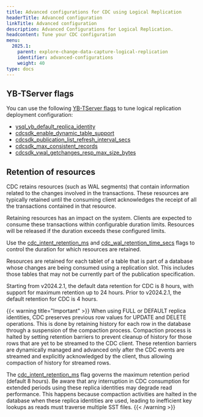 ```yaml
---
title: Advanced configurations for CDC using Logical Replication
headerTitle: Advanced configuration
linkTitle: Advanced configuration
description: Advanced Configurations for Logical Replication.
headcontent: Tune your CDC configuration
menu:
  2025.1:
    parent: explore-change-data-capture-logical-replication
    identifier: advanced-configurations
    weight: 40
type: docs
---
```


## YB-TServer flags

You can use the following [YB-TServer flags](../../../../reference/configuration/yb-tserver/) to tune logical replication deployment configuration:

- [ysql_yb_default_replica_identity](../../../../reference/configuration/yb-tserver/#ysql-yb-default-replica-identity)
- [cdcsdk_enable_dynamic_table_support](../../../../reference/configuration/yb-tserver/#cdcsdk-enable-dynamic-table-support)
- [cdcsdk_publication_list_refresh_interval_secs](../../../../reference/configuration/yb-tserver/#cdcsdk-publication-list-refresh-interval-secs)
- [cdcsdk_max_consistent_records](../../../../reference/configuration/yb-tserver/#cdcsdk-max-consistent-records)
- [cdcsdk_vwal_getchanges_resp_max_size_bytes](../../../../reference/configuration/yb-tserver/#cdcsdk-vwal-getchanges-resp-max-size-bytes)

## Retention of resources

CDC retains resources (such as WAL segments) that contain information related to the changes involved in the transactions. These resources are typically retained until the consuming client acknowledges the receipt of all the transactions contained in that resource.

Retaining resources has an impact on the system. Clients are expected to consume these transactions within configurable duration limits. Resources will be released if the duration exceeds these configured limits.

Use the [cdc_intent_retention_ms](../../../../reference/configuration/yb-tserver/#cdc-intent-retention-ms) and [cdc_wal_retention_time_secs](../../../../reference/configuration/yb-tserver/#cdc-wal-retention-time-secs) flags to control the duration for which resources are retained.

Resources are retained for each tablet of a table that is part of a database whose changes are being consumed using a replication slot. This includes those tables that may not be currently part of the publication specification.

Starting from v2024.2.1, the default data retention for CDC is 8 hours, with support for maximum retention up to 24 hours. Prior to v2024.2.1, the default retention for CDC is 4 hours.

{{< warning title="Important" >}}
When using FULL or DEFAULT replica identities, CDC preserves previous row values for UPDATE and DELETE operations. This is done by retaining history for each row in the database through a suspension of the compaction process. Compaction process is halted by setting retention barriers to prevent cleanup of history for those rows that are yet to be streamed to the CDC client. These retention barriers are dynamically managed and advanced only after the CDC events are streamed and explicitly acknowledged by the client, thus allowing compaction of history for streamed rows.

The [cdc_intent_retention_ms](../../../../reference/configuration/yb-tserver/#cdc-intent-retention-ms) flag governs the maximum retention period (default 8 hours). Be aware that any interruption in CDC consumption for extended periods using these replica identities may degrade read performance. This happens because compaction activities are halted in the database when these replica identities are used, leading to inefficient key lookups as reads must traverse multiple SST files.
{{< /warning >}}
